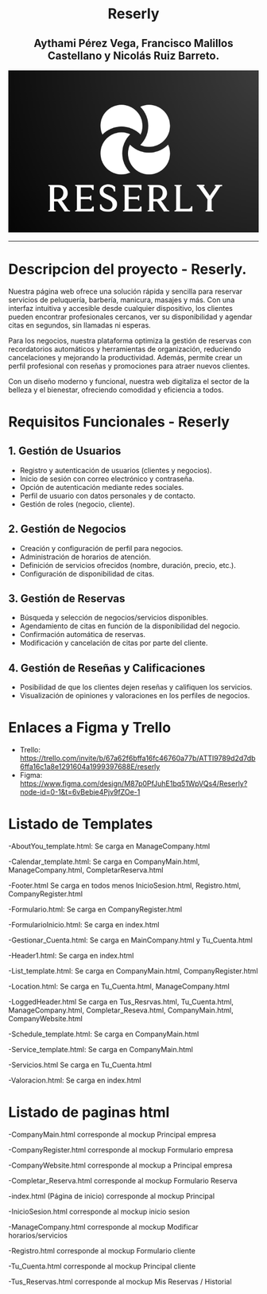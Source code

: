<h1 align="center"> Reserly</h1>

<h2 align="center"> Aythami Pérez Vega, Francisco Malillos Castellano y Nicolás Ruiz Barreto.</h2>

<p align="center">
<img src="img-README/Reserly_Logo.png" alt="Reserly">
</p>

---

# Descripcion del proyecto - Reserly.

Nuestra página web ofrece una solución rápida y sencilla para reservar servicios de peluquería, barbería, manicura, masajes y más. Con una interfaz intuitiva y accesible desde cualquier dispositivo, los clientes pueden encontrar profesionales cercanos, ver su disponibilidad y agendar citas en segundos, sin llamadas ni esperas.

Para los negocios, nuestra plataforma optimiza la gestión de reservas con recordatorios automáticos y herramientas de organización, reduciendo cancelaciones y mejorando la productividad. Además, permite crear un perfil profesional con reseñas y promociones para atraer nuevos clientes.

Con un diseño moderno y funcional, nuestra web digitaliza el sector de la belleza y el bienestar, ofreciendo comodidad y eficiencia a todos.

# Requisitos Funcionales - Reserly

## 1. Gestión de Usuarios
- Registro y autenticación de usuarios (clientes y negocios).
- Inicio de sesión con correo electrónico y contraseña.
- Opción de autenticación mediante redes sociales.
- Perfil de usuario con datos personales y de contacto.
- Gestión de roles (negocio, cliente).

## 2. Gestión de Negocios
- Creación y configuración de perfil para negocios.
- Administración de horarios de atención.
- Definición de servicios ofrecidos (nombre, duración, precio, etc.).
- Configuración de disponibilidad de citas.

## 3. Gestión de Reservas
- Búsqueda y selección de negocios/servicios disponibles.
- Agendamiento de citas en función de la disponibilidad del negocio.
- Confirmación automática de reservas.
- Modificación y cancelación de citas por parte del cliente.

## 4. Gestión de Reseñas y Calificaciones
- Posibilidad de que los clientes dejen reseñas y califiquen los servicios.
- Visualización de opiniones y valoraciones en los perfiles de negocios.

# Enlaces a Figma y Trello
- Trello: https://trello.com/invite/b/67a62f6bffa16fc46760a77b/ATTI9789d2d7db6ffa16c1a8e1291604a1999397688E/reserly
- Figma: https://www.figma.com/design/M87p0PfJuhE1bq51WpVQs4/Reserly?node-id=0-1&t=6vBebie4Pjv9fZOe-1

# Listado de Templates 

-AboutYou_template.html:
  Se carga en ManageCompany.html
  
-Calendar_template.html:
  Se carga en CompanyMain.html, ManageCompany.html, CompletarReserva.html
  
-Footer.html
  Se carga en todos menos InicioSesion.html, Registro.html, CompanyRegister.html
  
-Formulario.html:
  Se carga en CompanyRegister.html
  
-FormularioInicio.html: 
  Se carga en index.html

-Gestionar_Cuenta.html:
  Se carga en MainCompany.html y Tu_Cuenta.html

-Header1.html:
  Se carga en index.html
  
-List_template.html:
  Se carga en CompanyMain.html, CompanyRegister.html
  
-Location.html:
  Se carga en Tu_Cuenta.html, ManageCompany.html

-LoggedHeader.html
  Se carga en Tus_Resrvas.html, Tu_Cuenta.html, ManageCompany.html, Completar_Reseva.html,        CompanyMain.html, CompanyWebsite.html
  
-Schedule_template.html:
  Se carga en CompanyMain.html

-Service_template.html:
  Se carga en CompanyMain.html
  
-Servicios.html
  Se carga en Tu_Cuenta.html

-Valoracion.html:
  Se carga en index.html
  
# Listado de paginas html

  -CompanyMain.html corresponde al mockup Principal empresa
  
  -CompanyRegister.html corresponde al mockup Formulario empresa
  
  -CompanyWebsite.html corresponde al mockup a Principal empresa
  
  -Completar_Reserva.html corresponde al mockup Formulario Reserva
  
  -index.html (Página de inicio) corresponde al mockup Principal
  
  -InicioSesion.html corresponde al mockup inicio sesion
  
  -ManageCompany.html corresponde al mockup Modificar horarios/servicios
  
  -Registro.html corresponde al mockup Formulario cliente
  
  -Tu_Cuenta.html corresponde al mockup Principal cliente
  
  -Tus_Reservas.html corresponde al mockup Mis Reservas / Historial


  
